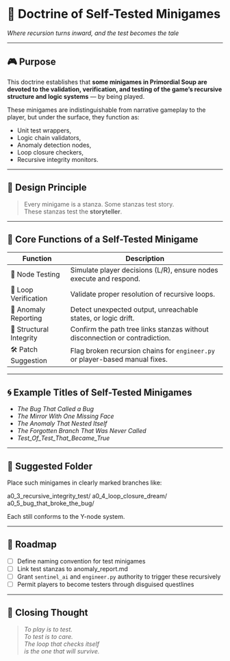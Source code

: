 <!-- Save to: storybook_primordial_soup/doctrine_of_self_tested_minigames.md -->

# 🧩 Doctrine of Self-Tested Minigames  
*Where recursion turns inward, and the test becomes the tale*

---

## 🎮 Purpose

This doctrine establishes that **some minigames in Primordial Soup are devoted to the validation, verification, and testing of the game’s recursive structure and logic systems** — by being played.

These minigames are indistinguishable from narrative gameplay to the player, but under the surface, they function as:

- Unit test wrappers,
- Logic chain validators,
- Anomaly detection nodes,
- Loop closure checkers,
- Recursive integrity monitors.

---

## 📜 Design Principle

> Every minigame is a stanza. Some stanzas test story.  
> These stanzas test the **storyteller**.

---

## 🧠 Core Functions of a Self-Tested Minigame

| Function | Description |
|---------|-------------|
| 🧪 Node Testing | Simulate player decisions (L/R), ensure nodes execute and respond. |
| 🔄 Loop Verification | Validate proper resolution of recursive loops. |
| 🚨 Anomaly Reporting | Detect unexpected output, unreachable states, or logic drift. |
| 🧬 Structural Integrity | Confirm the path tree links stanzas without disconnection or contradiction. |
| 🛠️ Patch Suggestion | Flag broken recursion chains for `engineer.py` or player-based manual fixes. |

---

## 🌀 Example Titles of Self-Tested Minigames

- *The Bug That Called a Bug*
- *The Mirror With One Missing Face*
- *The Anomaly That Nested Itself*
- *The Forgotten Branch That Was Never Called*
- *Test_Of_Test_That_Became_True*

---

## 📂 Suggested Folder

Place such minigames in clearly marked branches like:

a0_3_recursive_integrity_test/
a0_4_loop_closure_dream/
a0_5_bug_that_broke_the_bug/

Each still conforms to the Y-node system.

---

## 🧭 Roadmap

- [ ] Define naming convention for test minigames
- [ ] Link test stanzas to anomaly_report.md
- [ ] Grant `sentinel_ai` and `engineer.py` authority to trigger these recursively
- [ ] Permit players to become testers through disguised questlines

---

## 🧬 Closing Thought

> *To play is to test.  
> To test is to care.  
> The loop that checks itself  
> is the one that will survive.*
